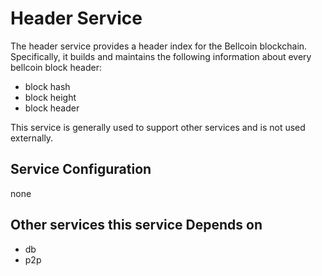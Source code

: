 # Header Service

The header service provides a header index for the Bellcoin blockchain. Specifically, it builds and maintains the following information about every bellcoin block header:

- block hash
- block height
- block header

This service is generally used to support other services and is not used externally.

## Service Configuration

none

## Other services this service Depends on

- db
- p2p

